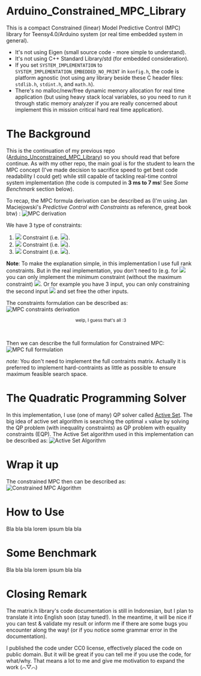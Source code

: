 # Arduino_Constrained_MPC_Library
This is a compact Constrained (linear) Model Predictive Control (MPC) library for Teensy4.0/Arduino system (or real time embedded system in general).
- It's not using Eigen (small source code - more simple to understand).
- It's not using C++ Standard Library/std (for embedded consideration).
- If you set `SYSTEM_IMPLEMENTATION` to `SYSTEM_IMPLEMENTATION_EMBEDDED_NO_PRINT` in `konfig.h`, the code is platform agnostic (not using any library beside these C header files: `stdlib.h`, `stdint.h`, and `math.h`).
- There's no malloc/new/free dynamic memory allocation for real time application (but using heavy stack local variables, so you need to run it through static memory analyzer if you are really concerned about implement this in mission critical hard real time application).

# The Background
This is the continuation of my previous repo ([Arduino_Unconstrained_MPC_Library](pronenewbits/Arduino_Unconstrained_MPC_Library#)) so you should read that before continue. As with my other repo, the main goal is for the student to learn the MPC concept (I've made decision to sacrifice speed to get best code readability I could get) while still capable of tackling real-time control system implementation (the code is computed in **3 ms to 7 ms**! See *Some Benchmark* section below).

To recap, the MPC formula derivation can be described as (I'm using Jan Maciejowski's *Predictive Control with Constraints* as reference, great book btw) :
![MPC derivation](Penurunan.png "Click to maximize if the image rescaling make you dizzy")

We have 3 type of constraints:
1. <img src="http://latex.codecogs.com/gif.latex?\Delta&space;U\left&space;(k&space;\right&space;)" border="0"/>  Constraint (i.e. <img src="http://latex.codecogs.com/gif.latex?\Delta&space;U\textsubscript{min}\leq&space;\Delta&space;U\left&space;(k&space;\right&space;)\leq&space;\Delta&space;U\textsubscript{max}" border="0"/>).
2. <img src="http://latex.codecogs.com/gif.latex?u\left&space;(k&space;\right&space;)" border="0"/>  Constraint (i.e. <img src="http://latex.codecogs.com/gif.latex?u\textsubscript{min}\leq&space;u\left&space;(k&space;\right&space;)\leq&space;u\textsubscript{max}" border="0"/>).
3. <img src="http://latex.codecogs.com/gif.latex?z\left&space;(k&space;\right&space;)" border="0"/>  Constraint (i.e. <img src="http://latex.codecogs.com/gif.latex?z\textsubscript{min}\leq&space;z\left&space;(k&space;\right&space;)\leq&space;z\textsubscript{max}" border="0"/>).

**Note**: To make the explanation simple, in this implementation I use full rank constraints. But in the real implementation, you don't need to (e.g. for <img src="http://latex.codecogs.com/gif.latex?u\left (k \right )" border="0"/> you can only implement the minimum constraint (without the maximum constraint) <img src="http://latex.codecogs.com/gif.latex?u\textsubscript{min}\leq&space;u\left&space;(k&space;\right&space;)&space;;&space;u\left&space;(k&space;\right&space;)&space;\epsilon&space;R\textsuperscript{M}" border="0"/>. Or for example you have 3 input, you can only constraining the second input <img src="http://latex.codecogs.com/gif.latex?u\textsubscript{2,min}\leq&space;u\textsubscript{2}\left&space;(k&space;\right&space;)" border="0"/> and set free the other inputs.

The constraints formulation can be described as:
![MPC constraints derivation](Constraints.png "Click to maximize if the image rescaling make you dizzy")
<p align="center"><small>welp, I guess that's all :3</small></p>

&nbsp;

Then we can describe the full formulation for Constrained MPC:
![MPC full formulation](Formulasi_Permasalahan_MPC.png "Click to maximize if the image rescaling make you dizzy")

*note:* You don't need to implement the full contraints matrix. Actually it is preferred to implement hard-contraints as little as possible to ensure maximum feasible search space.

# The Quadratic Programming Solver
In this implementation, I use (one of many) QP solver called [Active Set](https://en.wikipedia.org/wiki/Active-set_method). The big idea of active set algorithm is searching the optimal `x` value by solving the QP problem (with inequality constraints) as QP problem with equality constraints (EQP). The Active Set algorithm used in this implementation can be described as: 
![Active Set Algorithm](ActiveSet.png "Click to maximize if the image rescaling make you dizzy")

# Wrap it up
The constrained MPC then can be described as:
![Constrained MPC Algorithm](Kalkulasi.png "Click to maximize if the image rescaling make you dizzy")


# How to Use
Bla bla bla lorem ipsum bla bla


# Some Benchmark
Bla bla bla lorem ipsum bla bla



# Closing Remark
The matrix.h library's code documentation is still in Indonesian, but I plan to translate it into English soon (stay tuned!). In the meantime, it will be nice if you can test & validate my result or inform me if there are some bugs you encounter along the way! (or if you notice some grammar error in the documentation).

I published the code under CC0 license, effectively placed the code on public domain. But it will be great if you can tell me if you use the code, for what/why. That means a lot to me and give me motivation to expand the work (⌒▽⌒)
